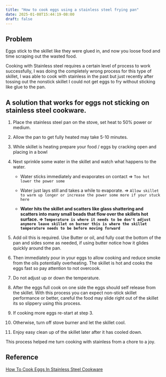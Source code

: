 ```yaml
---
title: "How to cook eggs using a stainless steel frying pan"
date: 2025-01-08T15:44:19-08:00
draft: false
---
```


## Problem 

Eggs stick to the skillet like they were glued in, and now you loose food and time scraping out the wasted food.

Cooking with Stainless steel requires a certain level of process to work successfully, I was doing the completely wrong process for this type of skillet, I was able to cook with stainless in the past but just recently after tossing out the nonstick skillet I could not get eggs to fry without sticking like glue to the pan.

## A solution that works for eggs not sticking on stainless steel cookware.

1. Place the stainless steel pan on the stove, set heat to 50% power or medium.

2. Allow the pan to get fully heated may take 5-10 minutes.

3. While skillet is heating prepare your food / eggs by cracking open and placing in a bowl

4. Next sprinkle some water in the skillet and watch what happens to the water.

   - Water sticks immediately and evaporates on contact => `Too hot lower the power some`

   - Water just lays still and takes a while to evaporate. => `Allow skillet to warm up longer or increase the power some more if your stuck here` 
   - **Water hits the skillet and scatters like glass shattering and scatters into many small beads that flow over the skillets hot  surface. => `Temperature is where it needs to be don't adjust anymore leave skillet on burner this is where the skillet temperature needs to be before moving forward`**

5. Add oil this is required. Use Butter or oil, and fully coat the bottom of the pan and sides some as needed, if using butter notice how it glides quickly around the pan.

6. Then immediately pour in your eggs to allow cooking and reduce smoke from the oils potentially overheating. The skillet is hot and cooks the eggs fast so pay attention to not overcook.

7. Do not adjust up or down the temperature.

8. After the eggs full cook on one side the eggs should self release from the skillet. With this process you can expect non-stick skillet performance or better, careful the food may slide right out of the skillet its so slippery using this process.

9. If cooking more eggs re-start at step 3.

10. Otherwise, turn off stove burner and let the skillet cool.

11. Enjoy easy clean up of the skillet later after it has cooled down.

This process helped me turn cooking with stainless from a chore to a joy.

## Reference

[How To Cook Eggs In Stainless Steel Cookware](https://www.foodabovegold.com/how-to-cook-eggs-in-stainless-steel/)